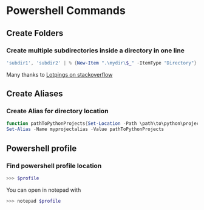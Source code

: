 # Powershell Commands

## Create Folders

### Create multiple subdirectories inside a directory in one line

```powershell
'subdir1', 'subdir2' | % {New-Item ".\mydir\$_" -ItemType "Directory"}
```

Many thanks to [Lotpings on stackoverflow](https://superuser.com/questions/1337434/how-to-create-multiple-folders-in-powershell)


## Create Aliases

### Create Alias for directory location

```powershell
function pathToPythonProjects{Set-Location -Path \path\to\python\projects}
Set-Alias -Name myprojectalias -Value pathToPythonProjects
```

## Powershell profile

### Find powershell profile location

```powershell
>>> $profile
```
You can open in notepad with
```powershell
>>> notepad $profile
```
